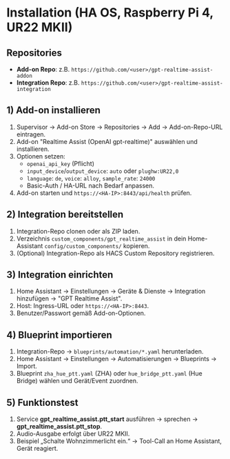 # Installation (HA OS, Raspberry Pi 4, UR22 MKII)

## Repositories
- **Add-on Repo**: z.B. `https://github.com/<user>/gpt-realtime-assist-addon`
- **Integration Repo**: z.B. `https://github.com/<user>/gpt-realtime-assist-integration`

## 1) Add-on installieren
1. Supervisor → Add-on Store → Repositories → Add → Add-on-Repo-URL eintragen.
2. Add-on "Realtime Assist (OpenAI gpt-realtime)" auswählen und installieren.
3. Optionen setzen:
   - `openai_api_key` (Pflicht)
   - `input_device`/`output_device`: `auto` oder `plughw:UR22,0`
   - `language`: `de`, `voice`: `alloy`, `sample_rate`: `24000`
   - Basic-Auth / HA-URL nach Bedarf anpassen.
4. Add-on starten und `https://<HA-IP>:8443/api/health` prüfen.

## 2) Integration bereitstellen
1. Integration-Repo clonen oder als ZIP laden.
2. Verzeichnis `custom_components/gpt_realtime_assist` in dein Home-Assistant `config/custom_components/` kopieren.
3. (Optional) Integration-Repo als HACS Custom Repository registrieren.

## 3) Integration einrichten
1. Home Assistant → Einstellungen → Geräte & Dienste → Integration hinzufügen → "GPT Realtime Assist".
2. Host: Ingress-URL oder `https://<HA-IP>:8443`.
3. Benutzer/Passwort gemäß Add-on-Optionen.

## 4) Blueprint importieren
1. Integration-Repo → `blueprints/automation/*.yaml` herunterladen.
2. Home Assistant → Einstellungen → Automatisierungen → Blueprints → Import.
3. Blueprint `zha_hue_ptt.yaml` (ZHA) oder `hue_bridge_ptt.yaml` (Hue Bridge) wählen und Gerät/Event zuordnen.

## 5) Funktionstest
1. Service **gpt_realtime_assist.ptt_start** ausführen → sprechen → **gpt_realtime_assist.ptt_stop**.
2. Audio-Ausgabe erfolgt über UR22 MKII.
3. Beispiel „Schalte Wohnzimmerlicht ein.“ → Tool-Call an Home Assistant, Gerät reagiert.
